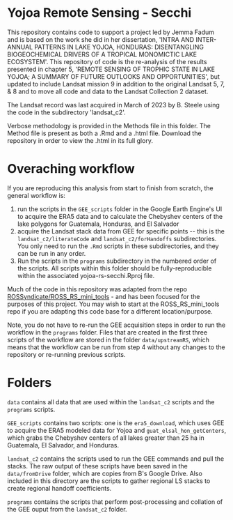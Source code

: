 # Yojoa Remote Sensing - Secchi

This repository contains code to support a project led by Jemma Fadum and is based on the work she did in her dissertation, 'INTRA AND INTER-ANNUAL PATTERNS IN LAKE YOJOA, HONDURAS: DISENTANGLING BIOGEOCHEMICAL DRIVERS OF A TROPICAL MONOMICTIC LAKE ECOSYSTEM'. This repository of code is the re-analysis of the results presented in chapter 5, 'REMOTE SENSING OF TROPHIC STATE IN LAKE YOJOA; A SUMMARY OF FUTURE OUTLOOKS AND OPPORTUNITIES', but updated to include Landsat mission 9 in addition to the original Landsat 5, 7, & 8 and to move all code and data to the Landsat Collection 2 dataset.

The Landsat record was last acquired in March of 2023 by B. Steele using the code in the subdirectory 'landsat_c2'.

Verbose methodology is provided in the Methods file in this folder. The Method file is present as both a .Rmd and a .html file. Download the repository in order to view the .html in its full glory.

# Overaching workflow

If you are reproducing this analysis from start to finish from scratch, the general workflow is:

1)  run the scripts in the `GEE_scripts` folder in the Google Earth Engine's UI to acquire the ERA5 data and to calculate the Chebyshev centers of the lake polygons for Guatemala, Honduras, and El Salvador
2)  acquire the Landsat stack data from GEE for specific points -- this is the `landsat_c2/literateCode` and `landsat_c2/forHandoffs` subdirectories. You only need to run the `.Rmd` scripts in these subdirectories, and they can be run in any order.
3)  Run the scripts in the `programs` subdirectory in the numbered order of the scripts. All scripts within this folder should be fully-reproducible within the associated yojoa-rs-secchi.Rproj file.

Much of the code in this repository was adapted from the repo [ROSSyndicate/ROSS_RS_mini_tools](https://github.com/rossyndicate/ROSS_RS_mini_tools) - and has been focused for the purposes of this project. You may wish to start at the ROSS_RS_mini_tools repo if you are adapting this code base for a different location/purpose.

Note, you do not have to re-run the GEE acquisition steps in order to run the workflow in the `programs` folder. Files that are created in the first three scripts of the workflow are stored in the folder `data/upstreamRS`, which means that the workflow can be run from step 4 without any changes to the repository or re-running previous scripts.

# Folders

`data` contains all data that are used within the `landsat_c2` scripts and the `programs` scripts.

`GEE_scripts` contains two scripts: one is the `era5_download`, which uses GEE to acquire the ERA5 modeled data for Yojoa and `guat_elsal_hon_getCenters`, which grabs the Chebyshev centers of all lakes greater than 25 ha in Guatemala, El Salvador, and Honduras.

`landsat_c2` contains the scripts used to run the GEE commands and pull the stacks. The raw output of these scripts have been saved in the `data/fromDrive` folder, which are copies from B's Google Drive. Also included in this directory are the scripts to gather regional LS stacks to create regional handoff coefficients.

`programs` contains the scripts that perform post-processing and collation of the GEE ouput from the `landsat_c2` folder.
